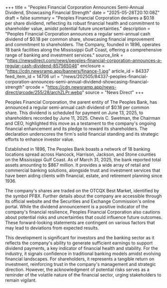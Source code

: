 +++
title = "Peoples Financial Corporation Announces Semi-Annual Dividend, Showcasing Financial Strength"
date = "2025-05-28T20:10:08Z"
draft = false
summary = "Peoples Financial Corporation declares a $0.18 per share dividend, reflecting its robust financial health and commitment to shareholder value, amidst potential future uncertainties."
description = "Peoples Financial Corporation announces a regular semi-annual cash dividend of $0.18 per common share, showcasing financial improvement and commitment to shareholders. The Company, founded in 1896, operates 18 bank facilities along the Mississippi Gulf Coast, offering a comprehensive range of banking and investment services."
source_link = "https://newsdirect.com/news/peoples-financial-corporation-announces-a-regular-cash-dividend-857565046"
enclosure = "https://cdn.newsramp.app/banners/finance-1.jpg"
article_id = 84337
feed_item_id = 14706
url = "/news/202505/84337-peoples-financial-corporation-announces-semi-annual-dividend-showcasing-financial-strength"
qrcode = "https://cdn.newsramp.app/news-direct/qrcode/255/28/archZLPr.webp"
source = "News Direct"
+++

<p>Peoples Financial Corporation, the parent entity of The Peoples Bank, has announced a regular semi-annual cash dividend of $0.18 per common share. This dividend is scheduled for payment on June 13, 2025, to shareholders recorded by June 11, 2025. Chevis C. Swetman, the Chairman and CEO, highlighted this move as a testament to the company's ongoing financial enhancement and its pledge to reward its shareholders. The declaration underscores the firm's solid financial standing and its strategic efforts to enhance investor value.</p><p>Established in 1896, The Peoples Bank boasts a network of 18 banking locations spread across Hancock, Harrison, Jackson, and Stone counties on the Mississippi Gulf Coast. As of March 31, 2025, the bank reported total assets amounting to $867 million. It provides a wide array of retail and commercial banking solutions, alongside trust and investment services that have been aiding clients with financial, estate, and retirement planning since 1936.</p><p>The company's shares are traded on the OTCQX Best Market, identified by the symbol PFBX. Further details about the company are accessible through its official website and the Securities and Exchange Commission's online portal. While the dividend announcement is a positive indicator of the company's financial resilience, Peoples Financial Corporation also cautions about potential risks and uncertainties that could influence future outcomes. These forward-looking statements are contingent on various factors that may lead to deviations from expected results.</p><p>This development is significant for investors and the banking sector as it reflects the company's ability to generate sufficient earnings to support dividend payments, a key indicator of financial health and stability. For the industry, it signals confidence in traditional banking models amidst evolving financial landscapes. For shareholders, it represents a tangible return on investment, reinforcing trust in the company's management and strategic direction. However, the acknowledgment of potential risks serves as a reminder of the volatile nature of the financial sector, urging stakeholders to remain vigilant.</p>